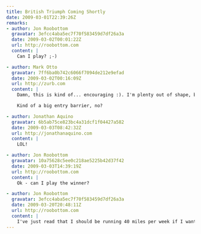 ```yaml
---
title: British Triumph Coming Shortly
date: 2009-03-01T22:39:26Z
remarks:
- author: Jon Roobottom
  gravatar: 3efcc4aba5ec7f70f583459d7df26a3a
  date: 2009-03-02T00:01:22Z
  url: http://roobottom.com
  content: |
    Can I play? ;-)

- author: Mark Otto
  gravatar: 7ff6ba0b742c6066f7094de212e9efad
  date: 2009-03-02T00:16:09Z
  url: http://zurb.com
  content: |
    Damn, this is kind of... encouraging :). I'm plenty out of shape, but I am quite competitive :D. I might have to get on board with this Nike+ thing finally. I had the shoes about a year ago, but never took the ~$200 plunge to getting a Nano and Nike+ sensor.

    Kind of a big entry barrier, no?

- author: Jonathan Aquino
  gravatar: 6b5ab75ce823bc4a31dcf1f04427a582
  date: 2009-03-03T08:42:32Z
  url: http://jonathanaquino.com
  content: |
    LOL!

- author: Jon Roobottom
  gravatar: 10a75628c5ee0c218ae5225b42d37f42
  date: 2009-03-03T14:39:19Z
  url: http://roobottom.com
  content: |
    Ok - can I play the winner?

- author: Jon Roobottom
  gravatar: 3efcc4aba5ec7f70f583459d7df26a3a
  date: 2009-03-20T20:48:11Z
  url: http://roobottom.com
  content: |
    I've just read that I should be running 40 miles per week if I want to do a sub 20min 5K. Come on Mr. Lloyd, how about a challenge of that nature next month?
---
```

